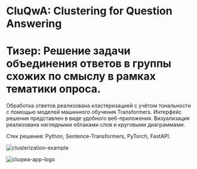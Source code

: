 # CluQwA: Clustering for Question Answering


# Тизер: Решение задачи объединения ответов в группы схожих по смыслу в рамках тематики опроса.

Обработка ответов реализована кластеризацией c учётом тональности с помощью моделей машинного обучения Transformers. Интерфейс решения представлен в виде удобного веб-приложения. Визуализация реализована наглядными облаками слов и круговыми диаграммами.


Стек решения: Python, Sentence-Transformers, PyTorch, FastAPI.

![clusterization-example](https://github.com/mathewpolonsky/CluQwA/assets/86847688/fd0742b1-c574-4242-8129-01526c554c8e)

![cluqwa-app-logo](https://github.com/mathewpolonsky/CluQwA/assets/86847688/40edcb85-c995-48aa-b3c3-31613d07edd7)

